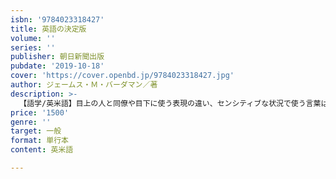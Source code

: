 ```yaml
---
isbn: '9784023318427'
title: 英語の決定版
volume: ''
series: ''
publisher: 朝日新聞出版
pubdate: '2019-10-18'
cover: 'https://cover.openbd.jp/9784023318427.jpg'
author: ジェームス・Ｍ・バーダマン／著
description: >-
  【語学/英米語】目上の人と同僚や目下に使う表現の違い、センシティブな状況で使う言葉は英語でも要注意だ。本書では、特にこの点の学習に主眼を置き、ビジネスシーンで使用頻度が高いフレーズを厳選して掲載。ベストセラー『英語のお手本』の実践編。
price: '1500'
genre: ''
target: 一般
format: 単行本
content: 英米語

---
```

